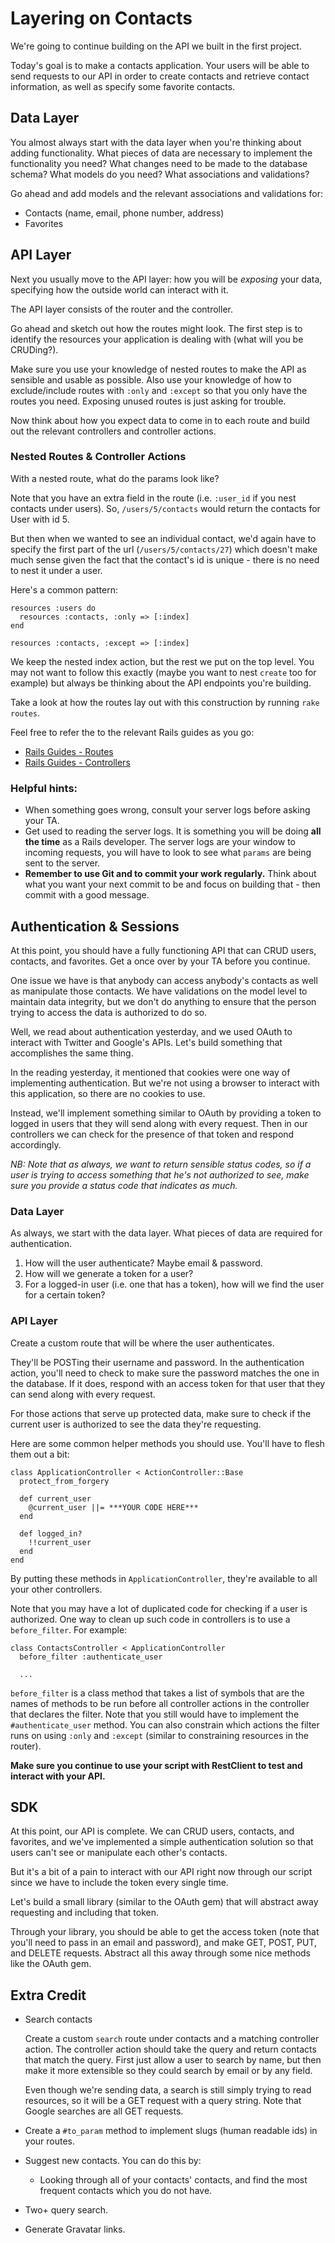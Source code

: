 # Layering on Contacts

We're going to continue building on the API we built in the first
project.

Today's goal is to make a contacts application. Your users will be
able to send requests to our API in order to create contacts and
retrieve contact information, as well as specify some favorite
contacts.

## Data Layer

You almost always start with the data layer when you're thinking about
adding functionality. What pieces of data are necessary to implement
the functionality you need? What changes need to be made to the database
schema? What models do you need? What associations and validations?

Go ahead and add models and the relevant associations and
validations for:

  * Contacts (name, email, phone number, address)
  * Favorites

## API Layer

Next you usually move to the API layer: how you will be *exposing* your
data, specifying how the outside world can interact with it.

The API layer consists of the router and the controller.

Go ahead and sketch out how the routes might look. The first step is
to identify the resources your application is dealing with (what will
you be CRUDing?).

Make sure you use your knowledge of nested routes to make the API as
sensible and usable as possible. Also use your knowledge of how to
exclude/include routes with `:only` and `:except` so that you only
have the routes you need. Exposing unused routes is just asking for
trouble.

Now think about how you expect data to come in to each route and build
out the relevant controllers and controller actions.

### Nested Routes & Controller Actions

With a nested route, what do the params look like?

Note that you have an extra field in the route (i.e. `:user_id` if you
nest contacts under users). So, `/users/5/contacts` would return the
contacts for User with id 5.

But then when we wanted to see an individual contact, we'd again have
to specify the first part of the url (`/users/5/contacts/27`) which
doesn't make much sense given the fact that the contact's id is
unique - there is no need to nest it under a user.

Here's a common pattern:

```
resources :users do
  resources :contacts, :only => [:index]
end

resources :contacts, :except => [:index]
```
We keep the nested index action, but the rest we put on the top level.
You may not want to follow this exactly (maybe you want to nest
`create` too for example) but always be thinking about the API
endpoints you're building.

Take a look at how the routes lay out with this construction by
running `rake routes`.

Feel free to refer the to the relevant Rails guides as you go:

* [Rails Guides - Routes][rails-routes]
* [Rails Guides - Controllers][rails-controllers]

[rails-routes]: http://guides.rubyonrails.org/routing.html
[rails-controllers]: http://guides.rubyonrails.org/action_controller_overview.html


### Helpful hints:
* When something goes wrong, consult your server logs before
  asking your TA.
* Get used to reading the server logs. It is something you will be
  doing **all the time** as a Rails developer. The server logs are your
  window to incoming requests, you will have to look to see what
  `params` are being sent to the server.
* **Remember to use Git and to commit your work regularly.** Think
about what you want your next commit to be and focus on building that -
then commit with a good message.

## Authentication & Sessions

At this point, you should have a fully functioning API that can CRUD
users, contacts, and favorites. Get a once over by your TA before
you continue.

One issue we have is that anybody can access anybody's contacts as well
as manipulate those contacts. We have validations on the model level
to maintain data integrity, but we don't do anything to ensure that
the person trying to access the data is authorized to do so.

Well, we read about authentication yesterday, and we used OAuth to
interact with Twitter and Google's APIs. Let's build something that
accomplishes the same thing.

In the reading yesterday, it mentioned that cookies were one way of
implementing authentication. But we're not using a browser to interact
with this application, so there are no cookies to use.

Instead, we'll implement something similar to OAuth by providing a token
to logged in users that they will send along with every request. Then in
our controllers we can check for the presence of that token and respond
accordingly.

*NB: Note that as always, we want to return sensible status codes,
so if a user is trying to access something that he's not authorized
to see, make sure you provide a status code that indicates as much.*

### Data Layer

As always, we start with the data layer. What pieces of data are
required for authentication.

1. How will the user authenticate? Maybe email & password.
2. How will we generate a token for a user?
3. For a logged-in user (i.e. one that has a token), how will we
find the user for a certain token?

### API Layer

Create a custom route that will be where the user authenticates.

They'll be POSTing their username and password. In the authentication
action, you'll need to check to make sure the password matches
the one in the database. If it does, respond with an access token for
that user that they can send along with every request.

For those actions that serve up protected data, make sure to check if
the current user is authorized to see the data they're requesting.

Here are some common helper methods you should use. You'll have to
flesh them out a bit:

```
class ApplicationController < ActionController::Base
  protect_from_forgery

  def current_user
    @current_user ||= ***YOUR CODE HERE***
  end

  def logged_in?
    !!current_user
  end
end
```

By putting these methods in `ApplicationController`, they're
available to all your other controllers.

Note that you may have a lot of duplicated code for checking if a user
is authorized. One way to clean up such code in controllers is to use
a `before_filter`. For example:

```
class ContactsController < ApplicationController
  before_filter :authenticate_user

  ...
```

`before_filter` is a class method that takes a list of symbols that
are the names of methods to be run before all controller actions in
the controller that declares the filter. Note that you still would
have to implement the `#authenticate_user` method. You can also
constrain which actions the filter runs on using `:only` and
`:except` (similar to constraining resources in the router).

**Make sure you continue to use your script with RestClient to test
and interact with your API.**

## SDK

At this point, our API is complete. We can CRUD users, contacts, and
favorites, and we've implemented a simple authentication solution so
that users can't see or manipulate each other's contacts.

But it's a bit of a pain to interact with our API right now through
our script since we have to include the token every single time.

Let's build a small library (similar to the OAuth gem) that will
abstract away requesting and including that token.

Through your library, you should be able to get the access token
(note that you'll need to pass in an email and password), and make
GET, POST, PUT, and DELETE requests. Abstract all this away through
some nice methods like the OAuth gem.

## Extra Credit

* Search contacts

  Create a custom `search` route under contacts and a matching
  controller action. The controller action should take the query
  and return contacts that match the query. First just allow
  a user to search by name, but then make it more extensible so
  they could search by email or by any field.

  Even though we're sending data, a search is still simply trying
  to read resources, so it will be a GET request with a query
  string. Note that Google searches are all GET requests.
 
* Create a `#to_param` method to implement slugs (human readable ids) in your routes.

* Suggest new contacts. You can do this by:
  - Looking through all of your contacts' contacts, and find the
    most frequent contacts which you do not have.
* Two+ query search.
* Generate Gravatar links.

